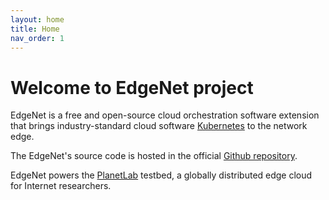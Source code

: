 ```yaml
---
layout: home
title: Home
nav_order: 1
---
```


# Welcome to EdgeNet project

EdgeNet is a free and open-source cloud orchestration software extension that brings 
industry-standard cloud software [Kubernetes](https://kubernetes.io/) to the network edge.

The EdgeNet's source code is hosted in the official [Github repository](https://github.com/EdgeNet-project/edgenet).

EdgeNet powers the [PlanetLab](https://planetlab.io) testbed, a globally distributed edge cloud for Internet researchers.
